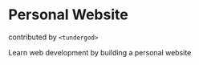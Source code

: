 # Personal Website
contributed by `<tundergod>`

Learn web development by building a personal website
